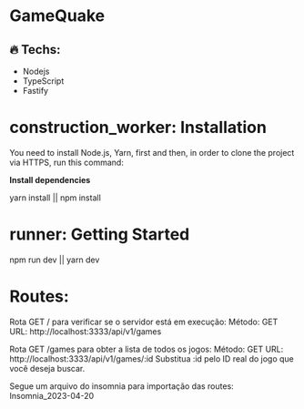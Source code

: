 # GameQuake


## 🔥 Techs:

- Nodejs
- TypeScript
- Fastify

# construction_worker: Installation

You need to install Node.js, Yarn, first and then, in order to clone the project via HTTPS, run this command:

**Install dependencies**

yarn install || npm install

# runner: Getting Started

npm run dev || yarn dev



# Routes:

Rota GET / para verificar se o servidor está em execução:
Método: GET
URL: http://localhost:3333/api/v1/games

Rota GET /games para obter a lista de todos os jogos:
Método: GET
URL: http://localhost:3333/api/v1/games/:id
Substitua :id pelo ID real do jogo que você deseja buscar.

Segue um arquivo do insomnia para importação das routes:
Insomnia_2023-04-20